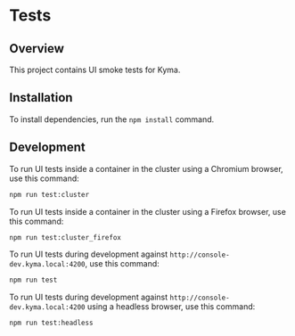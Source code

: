 # Tests

## Overview

This project contains UI smoke tests for Kyma.

## Installation

To install dependencies, run the `npm install` command.

## Development

To run UI tests inside a container in the cluster using a Chromium browser, use this command:

``` bash
npm run test:cluster
```

To run UI tests inside a container in the cluster using a Firefox browser, use this command:

``` bash
npm run test:cluster_firefox
```

To run UI tests during development against `http://console-dev.kyma.local:4200`, use this command:

``` bash
npm run test
```

To run UI tests during development against `http://console-dev.kyma.local:4200` using a headless browser, use this command:

``` bash
npm run test:headless
```
